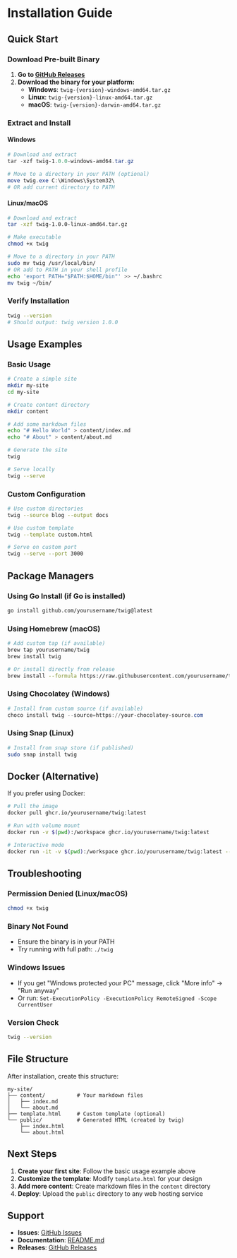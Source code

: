 # Installation Guide

## Quick Start

### Download Pre-built Binary

1. **Go to [GitHub Releases](https://github.com/yourusername/twig/releases)**
2. **Download the binary for your platform:**
   - **Windows**: `twig-{version}-windows-amd64.tar.gz`
   - **Linux**: `twig-{version}-linux-amd64.tar.gz`
   - **macOS**: `twig-{version}-darwin-amd64.tar.gz`

### Extract and Install

#### Windows
```powershell
# Download and extract
tar -xzf twig-1.0.0-windows-amd64.tar.gz

# Move to a directory in your PATH (optional)
move twig.exe C:\Windows\System32\
# OR add current directory to PATH
```

#### Linux/macOS
```bash
# Download and extract
tar -xzf twig-1.0.0-linux-amd64.tar.gz

# Make executable
chmod +x twig

# Move to a directory in your PATH
sudo mv twig /usr/local/bin/
# OR add to PATH in your shell profile
echo 'export PATH="$PATH:$HOME/bin"' >> ~/.bashrc
mv twig ~/bin/
```

### Verify Installation

```bash
twig --version
# Should output: twig version 1.0.0
```

## Usage Examples

### Basic Usage
```bash
# Create a simple site
mkdir my-site
cd my-site

# Create content directory
mkdir content

# Add some markdown files
echo "# Hello World" > content/index.md
echo "# About" > content/about.md

# Generate the site
twig

# Serve locally
twig --serve
```

### Custom Configuration
```bash
# Use custom directories
twig --source blog --output docs

# Use custom template
twig --template custom.html

# Serve on custom port
twig --serve --port 3000
```

## Package Managers

### Using Go Install (if Go is installed)
```bash
go install github.com/yourusername/twig@latest
```

### Using Homebrew (macOS)
```bash
# Add custom tap (if available)
brew tap yourusername/twig
brew install twig

# Or install directly from release
brew install --formula https://raw.githubusercontent.com/yourusername/twig/main/Formula/twig.rb
```

### Using Chocolatey (Windows)
```powershell
# Install from custom source (if available)
choco install twig --source=https://your-chocolatey-source.com
```

### Using Snap (Linux)
```bash
# Install from snap store (if published)
sudo snap install twig
```

## Docker (Alternative)

If you prefer using Docker:

```bash
# Pull the image
docker pull ghcr.io/yourusername/twig:latest

# Run with volume mount
docker run -v $(pwd):/workspace ghcr.io/yourusername/twig:latest

# Interactive mode
docker run -it -v $(pwd):/workspace ghcr.io/yourusername/twig:latest --serve
```

## Troubleshooting

### Permission Denied (Linux/macOS)
```bash
chmod +x twig
```

### Binary Not Found
- Ensure the binary is in your PATH
- Try running with full path: `./twig`

### Windows Issues
- If you get "Windows protected your PC" message, click "More info" → "Run anyway"
- Or run: `Set-ExecutionPolicy -ExecutionPolicy RemoteSigned -Scope CurrentUser`

### Version Check
```bash
twig --version
```

## File Structure

After installation, create this structure:
```
my-site/
├── content/          # Your markdown files
│   ├── index.md
│   └── about.md
├── template.html     # Custom template (optional)
└── public/           # Generated HTML (created by twig)
    ├── index.html
    └── about.html
```

## Next Steps

1. **Create your first site**: Follow the basic usage example above
2. **Customize the template**: Modify `template.html` for your design
3. **Add more content**: Create markdown files in the `content` directory
4. **Deploy**: Upload the `public` directory to any web hosting service

## Support

- **Issues**: [GitHub Issues](https://github.com/yourusername/twig/issues)
- **Documentation**: [README.md](https://github.com/yourusername/twig#readme)
- **Releases**: [GitHub Releases](https://github.com/yourusername/twig/releases) 